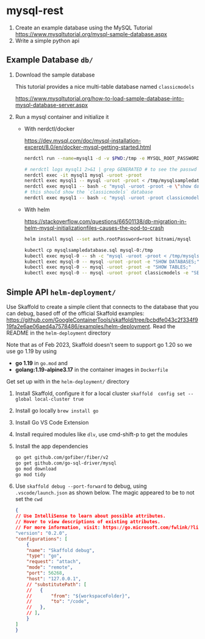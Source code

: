 # mysql-rest

1. Create an example database using the MySQL Tutorial https://www.mysqltutorial.org/mysql-sample-database.aspx
2. Write a simple python api

## Example Database `db/`
1. Download the sample database

    This tutorial provides a nice multi-table database named `classicmodels` 
    
    https://www.mysqltutorial.org/how-to-load-sample-database-into-mysql-database-server.aspx

2. Run a mysql container and initialize it

    * With nerdctl/docker
    
        https://dev.mysql.com/doc/mysql-installation-excerpt/8.0/en/docker-mysql-getting-started.html

        ```bash
        nerdctl run --name=mysql1 -d -v $PWD:/tmp -e MYSQL_ROOT_PASSWORD=root mysql:8.0.32

        # nerdctl logs mysql1 2>&1 | grep GENERATED # to see the passwd if being more secure
        nerdctl exec -it mysql1 mysql -uroot -proot
        nerdctl exec mysql1 -- mysql -uroot -proot < /tmp/mysqlsampledatabase.sql
        nerdctl exec mysql1 -- bash -c "mysql -uroot -proot -e \"show databases;\""
        # this should show the `classicmodels` database
        nerdctl exec mysql1 -- bash -c "mysql -uroot -proot classicmodels  -e \"SELECT * FROM employees LIMIT 10;\""
        ```

    * With helm 
        
        https://stackoverflow.com/questions/66501138/db-migration-in-helm-mysql-initializationfiles-causes-the-pod-to-crash
        
        ```bash
        helm install mysql --set auth.rootPassword=root bitnami/mysql

        kubectl cp mysqlsampledatabase.sql mysql-0:/tmp
        kubectl exec mysql-0 -- sh -c "mysql -uroot -proot < /tmp/mysqlsampledatabase.sql"
        kubectl exec mysql-0 -- mysql -uroot -proot -e "SHOW DATABASES;"
        kubectl exec mysql-0 -- mysql -uroot -proot -e "SHOW TABLES;"
        kubectl exec mysql-0 -- mysql -uroot -proot classicmodels -e "SELECT * FROM employees LIMIT 10;"
        ```

## Simple API `helm-deployment/`
Use Skaffold to create a simple client that connects to the database that you can debug, based off of the official Skaffold examples: https://github.com/GoogleContainerTools/skaffold/tree/bcbdfe043c2f334f919fa2e6ae06aed4a7578486/examples/helm-deployment. Read the README in the `helm-deployment` directory 

Note that as of Feb 2023, Skaffold doesn't seem to support go 1.20 so we use go 1.19 by using
* **go 1.19** in `go.mod` and 
* **golang:1.19-alpine3.17** in the container images in `Dockerfile` 

Get set up with in the `helm-deployment/` directory

1. Install Skaffold, configure it for a local cluster `skaffold  config set --global local-cluster true`
2. Install go locally `brew install go`
3. Install Go VS Code Extension
4. Install required modules like `dlv`, use cmd-shift-p to get the modules
5. Install the app dependencies
    ```bash
    go get github.com/gofiber/fiber/v2
    go get github.com/go-sql-driver/mysql
    go mod download
    go mod tidy
    ```

6. Use `skaffold debug --port-forward` to debug, using `.vscode/launch.json` as shown below. The magic appeared to be to not set the `cwd`
    ```json
    {
    // Use IntelliSense to learn about possible attributes.
    // Hover to view descriptions of existing attributes.
    // For more information, visit: https://go.microsoft.com/fwlink/?linkid=830387
    "version": "0.2.0",
    "configurations": [
        {
        "name": "Skaffold debug",
        "type": "go",
        "request": "attach",
        "mode": "remote",
        "port": 56268,
        "host": "127.0.0.1",
        // "substitutePath": [
        //   {
        //       "from": "${workspaceFolder}",
        //       "to": "/code",
        //   },
        // ],
        }
    ]
    }
    ```